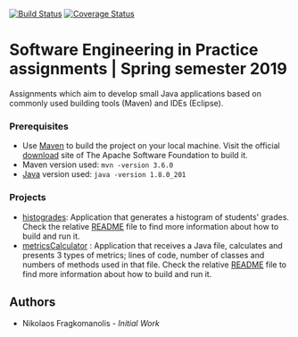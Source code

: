 [![Build Status](https://travis-ci.com/nickosfra/seip2019.svg?branch=master)](https://travis-ci.com/nickosfra/seip2019)
[![Coverage Status](https://coveralls.io/repos/github/nickosfra/seip2019/badge.svg?branch=master)](https://coveralls.io/github/nickosfra/seip2019?branch=master)

# Software Engineering in Practice assignments | Spring semester 2019
Assignments which aim to develop small Java applications based on commonly used building tools (Maven) and IDEs (Eclipse).

### Prerequisites
* Use [Maven](https://maven.apache.org/ "Maven") to build the project on your local machine. Visit the official [download](https://maven.apache.org/ref/3.6.0/download.cgi "Maven Download") site of The Apache Software Foundation to build it.
* Maven version used: `mvn -version 3.6.0`
* [Java](https://www.oracle.com/technetwork/java/javase/downloads/jdk11-downloads-5066655.html) version used: `java -version 1.8.0_201`

### Projects
* [histogrades](https://github.com/nickosfra/seip2019/tree/development/seip2019/histoGrades): Application that generates a histogram of students' grades. Check the relative [README](https://github.com/nickosfra/seip2019/blob/development/seip2019/histoGrades/README.md) file to find more information about how to build and run it.
* [metricsCalculator](https://github.com/nickosfra/seip2019/tree/development/seip2019/metricsCalculator) : Application that receives a Java file, calculates and presents 3 types of metrics; lines of code, number of classes and numbers of methods used in that file. Check the relative [README](https://github.com/nickosfra/seip2019/blob/development/seip2019/metricsCalculator/README.md) file to find more information about how to build and run it.

## Authors
* Nikolaos Fragkomanolis - *Initial Work*
